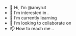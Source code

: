 - 👋 Hi, I’m @amyrut 
- 👀 I’m interested in .
- 🌱 I’m currently learning 
- 💞️ I’m looking to collaborate on 
- 📫 How to reach me ..

<!---
amyrut/amyrut is a ✨ special ✨ repository because its `README.md` (this file) appears on your GitHub profile.
You can click the Preview link to take a look at your changes.
--->
